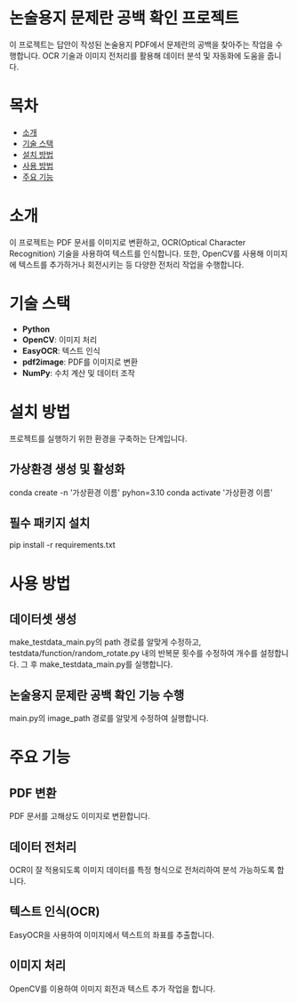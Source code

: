 # 논술용지 문제란 공백 확인 프로젝트
이 프로젝트는 답안이 작성된 논술용지 PDF에서 문제란의 공백을 찾아주는 작업을 수행합니다. OCR 기술과 이미지 전처리를 활용해 데이터 분석 및 자동화에 도움을 줍니다.

# 목차
- [소개](#소개)
- [기술 스택](#기술-스택)
- [설치 방법](#설치-방법)
- [사용 방법](#사용-방법)
- [주요 기능](#주요-기능)

# 소개
이 프로젝트는 PDF 문서를 이미지로 변환하고, OCR(Optical Character Recognition) 기술을 사용하여 텍스트를 인식합니다. 또한, OpenCV를 사용해 이미지에 텍스트를 추가하거나 회전시키는 등 다양한 전처리 작업을 수행합니다.

# 기술 스택
- **Python**
- **OpenCV**: 이미지 처리
- **EasyOCR**: 텍스트 인식
- **pdf2image**: PDF를 이미지로 변환
- **NumPy**: 수치 계산 및 데이터 조작

# 설치 방법
프로젝트를 실행하기 위한 환경을 구축하는 단계입니다.

## 가상환경 생성 및 활성화
conda create -n '가상환경 이름' pyhon=3.10
conda activate '가상환경 이름'

## 필수 패키지 설치
pip install -r requirements.txt

# 사용 방법

## 데이터셋 생성
make_testdata_main.py의 path 경로를 알맞게 수정하고, testdata/function/random_rotate.py 내의 반복문 횟수를 수정하여 개수를 설정합니다. 그 후 make_testdata_main.py를 실행합니다.

## 논술용지 문제란 공백 확인 기능 수행
main.py의 image_path 경로를 알맞게 수정하여 실행합니다.

# 주요 기능

## PDF 변환
PDF 문서를 고해상도 이미지로 변환합니다.

## 데이터 전처리
OCR이 잘 적용되도록 이미지 데이터를 특정 형식으로 전처리하여 분석 가능하도록 합니다.

## 텍스트 인식(OCR)
EasyOCR을 사용하여 이미지에서 텍스트의 좌표를 추출합니다.

## 이미지 처리
OpenCV를 이용하여 이미지 회전과 텍스트 추가 작업을 합니다.
